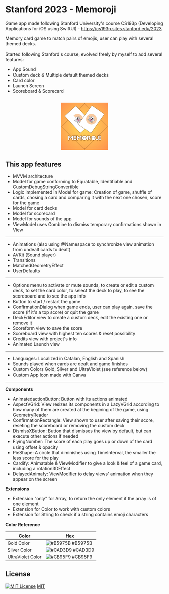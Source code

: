 # Stanford 2023 - Memoroji
Game app made following Stanford University's course CS193p (Developing Applications for iOS using SwiftUI) - https://cs193p.sites.stanford.edu/2023

Memory card game to match pairs of emojis, user can play with several themed decks.
<br>
<br>
Started following Stanford's course, evolved freely by myself to add several features: 
- App Sound
- Custom deck & Multiple default themed decks
- Card color
- Launch Screen
- Scoreboard & Scorecard

##
<p align="center">
<img src="Memorize/Memorize/Assets.xcassets/AppIcon.appiconset/memorojiAppIcon.jpg" alt="App icon" title="App icon" width="150" height="150">
</p>

## This app features
- MVVM architecture
- Model for game conforming to Equatable, Identifiable and CustomDebugStringConvertible
- Logic implemented in Model for game: Creation of game, shuffle of cards, chosing a card and comparing it with the next one chosen, score for the game
- Model for card decks
- Model for scorecard
- Model for sounds of the app
- ViewModel uses Combine to dismiss temporary confirmations shown in View
---
- Animations (also using @Namespace to synchronize view animation from undealt cards to dealt)
- AVKit (Sound player)
- Transitions
- MatchedGeometryEffect
- UserDefaults
---
- Options menu to activate or mute sounds, to create or edit a custom deck, to set the card color, to select the deck to play, to see the scoreboard and to see the app info
- Button to start / restart the game
- ConfirmationDialog when game ends, user can play again, save the score (if it's a top score) or quit the game
- DeckEditor view to create a custom deck, edit the existing one or remove it
- Scoreform view to save the score
- Scoreboard view with highest ten scores & reset possibility
- Credits view with project's info
- Animated Launch view
---
- Languages: Localized in Catalan, English and Spanish
- Sounds played when cards are dealt and game finishes
- Custom Colors Gold, Silver and UltraViolet (see reference below)
- Custom App Icon made with Canva
---
**Components**
- AnimatedactionButton: Button with its actions animated
- AspectVGrid: View resizes its components in a LazyVGrid according to how many of them are created at the begining of the game, using GeometryReader
- ConfirmationRectangle: View shown to user after saving their score, reseting the scoreboard or removing the custom deck
- DismissXButton: Button that dismisses the view by default, but can execute other actions if needed
- FlyingNumber: The score of each play goes up or down of the card using offset & opacity
- PieShape: A circle that diminishes using TimeInterval, the smaller the less score for the play
- Cardify: Animatable & ViewModifier to give a look & feel of a game card, including a rotation3DEffect
- DelayedAnimafy: ViewModifier to delay views' animation when they appear on the screen

 **Extensions**
- Extension "only" for Array, to return the only element if the array is of one element
- Extension for Color to work with custom colors
- Extension for String to check if a string contains emoji characters

**Color Reference**

| Color             | Hex                                                                |
| ----------------- | ------------------------------------------------------------------ |
| Gold Color | ![#B5975B](https://via.placeholder.com/10/b5975b?text=+) #B5975B |
| Silver Color | ![#CAD3D9](https://via.placeholder.com/10/CAD3D9?text=+) #CAD3D9 |
| UltraViolet Color | ![#CB95F9](https://via.placeholder.com/10/CB95F9?text=+) #CB95F9 |

## License

[![MIT License](https://img.shields.io/badge/License-MIT-green.svg)](https://choosealicense.com/licenses/mit/) [MIT](https://choosealicense.com/licenses/mit/) 
